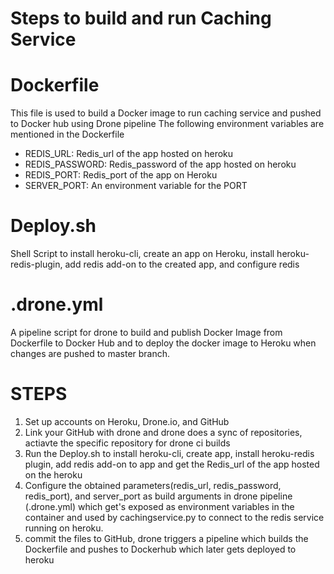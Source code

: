 # Steps to build and run Caching Service

# Dockerfile
This file is used to build a Docker image to run caching service and pushed to Docker hub using Drone pipeline
The following environment variables are mentioned in the Dockerfile
- REDIS_URL: Redis_url of the app hosted on heroku
- REDIS_PASSWORD: Redis_password of the app hosted on heroku
- REDIS_PORT: Redis_port of the app on Heroku
- SERVER_PORT: An environment variable for the PORT

# Deploy.sh
Shell Script to install heroku-cli, create an app on Heroku, install heroku-redis-plugin, add redis add-on to the created app, and configure redis

# .drone.yml
A pipeline script for drone to build and publish Docker Image from Dockerfile to Docker Hub and to deploy the docker image to Heroku when changes are pushed to master branch.

# STEPS
1. Set up accounts on Heroku, Drone.io, and GitHub
2. Link your GitHub with drone and drone does a sync of repositories, actiavte the specific repository for drone ci builds
3. Run the Deploy.sh to install heroku-cli, create app, install heroku-redis plugin, add redis add-on to app and get the Redis_url of the app hosted on the heroku
4. Configure the obtained parameters(redis_url, redis_password, redis_port), and server_port as build arguments in drone pipeline (.drone.yml) which get's exposed as environment variables in the container and used by cachingservice.py to connect to the redis service running on heroku. 
5. commit the files to GitHub, drone triggers a pipeline which builds the Dockerfile and pushes to Dockerhub which later gets deployed to heroku
